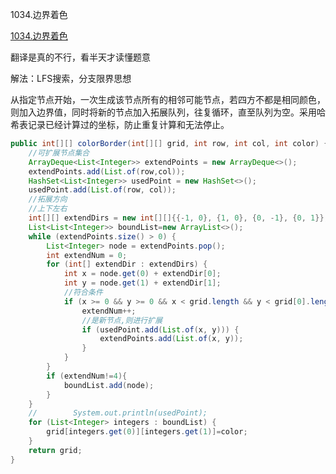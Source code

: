 1034.边界着色

[1034.边界着色
](https://leetcode-cn.com/problems/coloring-a-border/)

翻译是真的不行，看半天才读懂题意



解法：LFS搜索，分支限界思想

从指定节点开始，一次生成该节点所有的相邻可能节点，若四方不都是相同颜色，则加入边界值，同时将新的节点加入拓展队列，往复循环，直至队列为空。采用哈希表记录已经计算过的坐标，防止重复计算和无法停止。



```java
public int[][] colorBorder(int[][] grid, int row, int col, int color) {
    //可扩展节点集合
    ArrayDeque<List<Integer>> extendPoints = new ArrayDeque<>();
    extendPoints.add(List.of(row,col));
    HashSet<List<Integer>> usedPoint = new HashSet<>();
    usedPoint.add(List.of(row, col));
    //拓展方向
    //上下左右
    int[][] extendDirs = new int[][]{{-1, 0}, {1, 0}, {0, -1}, {0, 1}};
    List<List<Integer>> boundList=new ArrayList<>();
    while (extendPoints.size() > 0) {
        List<Integer> node = extendPoints.pop();
        int extendNum = 0;
        for (int[] extendDir : extendDirs) {
            int x = node.get(0) + extendDir[0];
            int y = node.get(1) + extendDir[1];
            //符合条件
            if (x >= 0 && y >= 0 && x < grid.length && y < grid[0].length && grid[x][y] == grid[row][col]) {
                extendNum++;
                //是新节点,则进行扩展
                if (usedPoint.add(List.of(x, y))) {
                    extendPoints.add(List.of(x, y));
                }
            }
        }
        if (extendNum!=4){
            boundList.add(node);
        }
    }
    //        System.out.println(usedPoint);
    for (List<Integer> integers : boundList) {
        grid[integers.get(0)][integers.get(1)]=color;
    }
    return grid;
}
```

